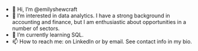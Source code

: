 - 👋 Hi, I’m @emilyshewcraft
- 👀 I’m interested in data analytics. I have a strong background in accounting and finance, but I am enthusiastic about opportunities in a number of sectors.
- 🌱 I’m currently learning SQL.
- 📫 How to reach me: on LinkedIn or by email. See contact info in my bio.

<!---
emilyshewcraft/emilyshewcraft is a ✨ special ✨ repository because its `README.md` (this file) appears on your GitHub profile.
You can click the Preview link to take a look at your changes.
--->
